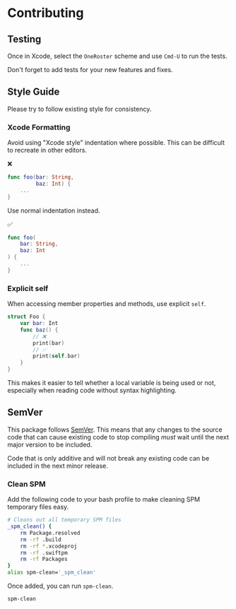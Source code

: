# Contributing

## Testing

Once in Xcode, select the `OneRoster` scheme and use `Cmd-U` to run the tests.

Don't forget to add tests for your new features and fixes.

## Style Guide

Please try to follow existing style for consistency. 

### Xcode Formatting

Avoid using "Xcode style" indentation where possible. This can be difficult to recreate in other editors.

❌
```swift
func foo(bar: String,
         baz: Int) {
    ...
}
```

Use normal indentation instead.

✅
```swift
func foo(
    bar: String,
    baz: Int
) {
    ...
}
```

### Explicit self

When accessing member properties and methods, use explicit `self`. 

```swift
struct Foo {
    var bar: Int
    func baz() {
        // ❌
        print(bar)
        // ✅
        print(self.bar)
    }
}
```

This makes it easier to tell whether a local variable is being used or not, especially when reading code without syntax highlighting.

## SemVer

This package follows [SemVer](https://semver.org). This means that any changes to the source code that can cause existing code to stop compiling _must_ wait until the next major version to be included. 

Code that is only additive and will not break any existing code can be included in the next minor release.

### Clean SPM

Add the following code to your bash profile to make cleaning SPM temporary files easy.

```bash
# Cleans out all temporary SPM files
_spm_clean() {
    rm Package.resolved
    rm -rf .build
    rm -rf *.xcodeproj
    rm -rf .swiftpm
    rm -rf Packages
}
alias spm-clean='_spm_clean'
```

Once added, you can run `spm-clean`.

```bash
spm-clean
```
